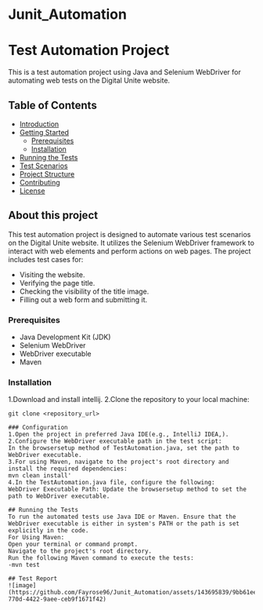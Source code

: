 # Junit_Automation

# Test Automation Project

This is a test automation project using Java and Selenium WebDriver for automating web tests on the Digital Unite website.

## Table of Contents

- [Introduction](#introduction)
- [Getting Started](#getting-started)
  - [Prerequisites](#prerequisites)
  - [Installation](#installation)
- [Running the Tests](#running-the-tests)
- [Test Scenarios](#test-scenarios)
- [Project Structure](#project-structure)
- [Contributing](#contributing)
- [License](#license)

## About this project

This test automation project is designed to automate various test scenarios on the Digital Unite website. It utilizes the Selenium WebDriver framework to interact with web elements and perform actions on web pages. The project includes test cases for:
- Visiting the website.
- Verifying the page title.
- Checking the visibility of the title image.
- Filling out a web form and submitting it.

### Prerequisites

- Java Development Kit (JDK)
- Selenium WebDriver
- WebDriver executable 
- Maven 

### Installation

1.Download and install intellij.
2.Clone the repository to your local machine:

   ```shell
   git clone <repository_url>

### Configuration
1.Open the project in preferred Java IDE(e.g., IntelliJ IDEA,).
2.Configure the WebDriver executable path in the test script:
 In the browsersetup method of TestAutomation.java, set the path to WebDriver executable.
3.For using Maven, navigate to the project's root directory and install the required dependencies:
 mvn clean install'
4.In the TestAutomation.java file, configure the following:
 WebDriver Executable Path: Update the browsersetup method to set the path to WebDriver executable.
  
## Running the Tests
To run the automated tests use Java IDE or Maven. Ensure that the WebDriver executable is either in system's PATH or the path is set explicitly in the code.
For Using Maven:
  Open your terminal or command prompt.
  Navigate to the project's root directory.
  Run the following Maven command to execute the tests:
  -mvn test

 ## Test Report
![image](https://github.com/Fayrose96/Junit_Automation/assets/143695839/9bb61ee5-770d-4422-9aee-ceb9f1671f42)




